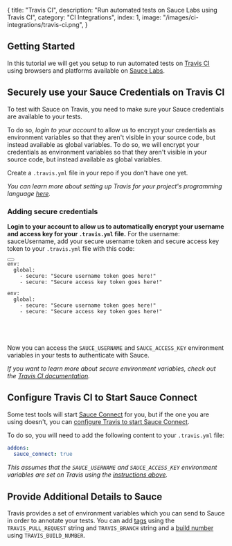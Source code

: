 {
  title: "Travis CI",
  description: "Run automated tests on Sauce Labs using Travis CI",
  category: "CI Integrations",
  index: 1,
  image: "/images/ci-integrations/travis-ci.png",
}

## Getting Started

In this tutorial we will get you setup to run automated tests on
[Travis CI](https://travis-ci.org/) using browsers and platforms available on
[Sauce Labs](https://saucelabs.com).

## Securely use your Sauce Credentials on Travis CI

To test with Sauce on Travis, you need to make sure your Sauce credentials are available to your tests.

<span class="show-when-un-authenticated">To do so, <i>login to your account</i> to allow us to encrypt your credentials as environment variables so that they aren't visible in your source code, but instead available as global variables.</span>
<span class="show-when-authenticated">To do so, we will encrypt your credentials as environment variables so that they aren't visible in your source code, but instead available as global variables.</span>

Create a `.travis.yml` file in your repo if you don't have one yet.

*You can learn more about setting up Travis for your project's programming language [here](http://about.travis-ci.org/docs/user/getting-started/#Getting-started).*

### Adding secure credentials

<span class="show-when-un-authenticated"><b>Login to your account to allow us to automatically encrypt your username and access key for your `.travis.yml` file.</b></span>
<span class="show-when-authenticated">For the username:  <span id="username">sauceUsername</span>, add your secure username token and secure access key token to your `.travis.yml` file with this code:</span>

<script src="https://code.jquery.com/jquery-1.8.3.min.js"></script>
<script src="/scripts/jsencrypt.min.js"></script>

<pre><code class="lang-yaml"><div class="button-container"><button data-clipboard-target="travis-auto-encryption" class="btn btn-default clipboard"><span class="fa fa-clipboard"></span></button><div id="code-4" class="hidden">env:
  global:
    - secure: "Secure username token goes here!"
    - secure: "Secure access key token goes here!"</div></div><div class="highlight" id="travis-auto-encryption"><pre><span class="l-Scalar-Plain">env</span><span class="p-Indicator">:</span>
  <span class="l-Scalar-Plain">global</span><span class="p-Indicator">:</span>
    <span class="p-Indicator">-</span> <span class="l-Scalar-Plain">secure</span><span class="p-Indicator">:</span> <span class="s" id="encryptUsername">"Secure username token goes here!"</span>
    <span class="p-Indicator">-</span> <span class="l-Scalar-Plain">secure</span><span class="p-Indicator">:</span> <span class="s" id="encryptAccessKey">"Secure access key token goes here!"</span>
</pre></div>
</code></pre>

<span class="show-when-authenticated">Now you can access the `SAUCE_USERNAME` and `SAUCE_ACCESS_KEY` environment variables in your tests to authenticate with Sauce.</span>


*If you want to learn more about secure environment variables, check out the
[Travis
CI documentation](http://about.travis-ci.org/docs/user/build-configuration/#Secure-environment-variables).*

## Configure Travis CI to Start Sauce Connect

Some test tools will start [Sauce Connect](/reference/sauce-connect) for you, but if the one you are using doesn't, you can [configure Travis to start Sauce Connect](http://docs.travis-ci.com/user/sauce-connect/).

To do so, you will need to add the following content to your `.travis.yml` file:

```yaml
addons:
  sauce_connect: true
```
*This assumes that the `SAUCE_USERNAME` and `SAUCE_ACCESS_KEY` environment variables are set on Travis using the [instructions above](#adding-secure-credentials).*

## Provide Additional Details to Sauce

Travis provides a set of environment variables which you can send to Sauce in order to annotate your tests. You can add [tags](/reference/test-configuration/#tagging) using the `TRAVIS_PULL_REQUEST` string and `TRAVIS_BRANCH` string and a [build number](/reference/test-configuration/#recording-build-numbers) using `TRAVIS_BUILD_NUMBER`.